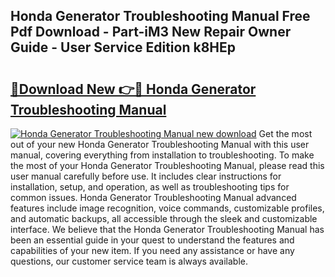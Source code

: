 ## Honda Generator Troubleshooting Manual Free Pdf Download - Part-iM3 New Repair Owner Guide - User Service Edition k8HEp

# <h2><a href="http://bc39047.oget.top/?id=Honda+Generator+Troubleshooting+Manual">🔗Download New 👉🔴 Honda Generator Troubleshooting Manual</a></h2>

[![Honda Generator Troubleshooting Manual new download](https://i.imgur.com/5g1atiW.png)](http://bc39047.oget.top/?id=Honda+Generator+Troubleshooting+Manual)
Get the most out of your new Honda Generator Troubleshooting Manual with this user manual, covering everything from installation to troubleshooting. To make the most of your Honda Generator Troubleshooting Manual, please read this user manual carefully before use. It includes clear instructions for installation, setup, and operation, as well as troubleshooting tips for common issues. Honda Generator Troubleshooting Manual advanced features include image recognition, voice commands, customizable profiles, and automatic backups, all accessible through the sleek and customizable interface. We believe that the Honda Generator Troubleshooting Manual has been an essential guide in your quest to understand the features and capabilities of your new item. If you need any assistance or have any questions, our customer service team is always available.
